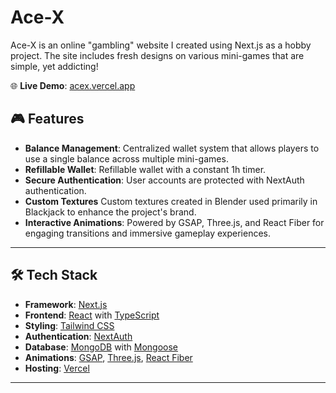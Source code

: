# Ace-X

Ace-X is an online "gambling" website I created using Next.js as a hobby project. The site includes fresh designs on various mini-games that are simple, yet addicting!

🌐 **Live Demo**: [acex.vercel.app](https://acex.vercel.app)


## 🎮 Features

- **Balance Management**: Centralized wallet system that allows players to use a single balance across multiple mini-games.
- **Refillable Wallet**: Refillable wallet with a constant 1h timer.
- **Secure Authentication**: User accounts are protected with NextAuth authentication.
- **Custom Textures** Custom textures created in Blender used primarily in Blackjack to enhance the project's brand.
- **Interactive Animations**: Powered by GSAP, Three.js, and React Fiber for engaging transitions and immersive gameplay experiences.

---

## 🛠️ Tech Stack

- **Framework**: [Next.js](https://nextjs.org/)
- **Frontend**: [React](https://reactjs.org/) with [TypeScript](https://www.typescriptlang.org/)
- **Styling**: [Tailwind CSS](https://tailwindcss.com/)
- **Authentication**: [NextAuth](https://next-auth.js.org/)
- **Database**: [MongoDB](https://www.mongodb.com/) with [Mongoose](https://mongoosejs.com/)
- **Animations**: [GSAP](https://greensock.com/gsap/), [Three.js](https://threejs.org/), [React Fiber](https://docs.pmnd.rs/react-three-fiber/getting-started/introduction)
- **Hosting**: [Vercel](https://vercel.com/)

---

